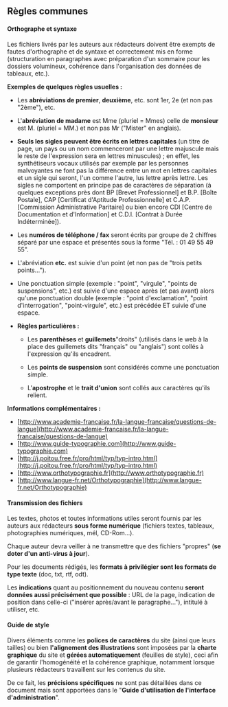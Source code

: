 ## Règles communes

#### Orthographe et syntaxe

Les fichiers livrés par les auteurs aux rédacteurs doivent être exempts de fautes d'orthographe et de syntaxe et correctement mis en forme \(structuration en paragraphes avec préparation d'un sommaire pour les dossiers volumineux, cohérence dans l'organisation des données de tableaux, etc.\).

**Exemples de quelques règles usuelles :**

* Les **abréviations de premier**, **deuxième**, etc. sont 1er, 2e \(et non pas "2ème"\), etc.
* L'**abréviation de madame** est Mme \(pluriel = Mmes\) celle de **monsieur** est M. \(pluriel = MM.\) et non pas Mr \("Mister" en anglais\).
* **Seuls les sigles peuvent être écrits en lettres capitales** \(un titre de page, un pays ou un nom commenceront par une lettre majuscule mais le reste de l'expression sera en lettres minuscules\) ; en effet, les synthétiseurs vocaux utilisés par exemple par les personnes malvoyantes ne font pas la différence entre un mot en lettres capitales et un sigle qui seront, l'un comme l'autre, lus lettre après lettre. Les sigles ne comportent en principe pas de caractères de séparation \(à quelques exceptions près dont BP \[Brevet Professionnel\] et B.P. \[Boîte Postale\], CAP \[Certificat d'Aptitude Professionnelle\] et C.A.P. \[Commission Administrative Paritaire\] ou bien encore CDI \[Centre de Documentation et d'Information\] et C.D.I. \[Contrat à Durée Indéterminée\]\).
* Les **numéros de téléphone / fax** seront écrits par groupe de 2 chiffres séparé par une espace et présentés sous la forme "Tél. : 01 49 55 49 55".
* L'abréviation **etc.** est suivie d'un point \(et non pas de "trois petits points..."\).
* Une ponctuation simple \(exemple : "point", "virgule", "points de suspensions", etc.\) est suivie d'une espace après \(et pas avant\) alors qu'une ponctuation double \(exemple : "point d'exclamation", "point d'interrogation", "point-virgule", etc.\) est précédée ET suivie d'une espace.
* **Règles particulières :**

  * Les **parenthèses** et **guillemets**"droits" \(utilisés dans le web à la place des guillemets dits "français" ou "anglais"\) sont collés à l'expression qu'ils encadrent.

  * Les **points de suspension** sont considérés comme une ponctuation simple.

  * L'**apostrophe** et le **trait d'union** sont collés aux caractères qu'ils relient.

**Informations complémentaires :**

* [http://www.academie-francaise.fr/la-langue-francaise/questions-de-langue](http://www.academie-francaise.fr/la-langue-francaise/questions-de-langue)
* [http://www.guide-typographie.com](http://www.guide-typographie.com)
* [http://j.poitou.free.fr/pro/html/typ/typ-intro.html](http://j.poitou.free.fr/pro/html/typ/typ-intro.html)
* [http://www.orthotypographie.fr](http://www.orthotypographie.fr)
* [http://www.langue-fr.net/Orthotypographie](http://www.langue-fr.net/Orthotypographie)

#### Transmission des fichiers

Les textes, photos et toutes informations utiles seront fournis par les auteurs aux rédacteurs **sous forme numérique** \(fichiers textes, tableaux, photographies numériques, mél, CD-Rom…\).

Chaque auteur devra veiller à ne transmettre que des fichiers "propres" \(**se doter d'un anti-virus à jour**\).

Pour les documents rédigés, les **formats à privilégier sont les formats de type texte** \(doc, txt, rtf, odt\).

Les **indications** quant au positionnement du nouveau contenu **seront données aussi précisément que possible** : URL de la page, indication de position dans celle-ci \("insérer après/avant le paragraphe..."\), intitulé à utiliser, etc.

#### Guide de style

Divers éléments comme les **polices de caractères** du site \(ainsi que leurs tailles\) ou bien **l'alignement des illustrations** sont imposées par la **charte graphique** du site et **gérées automatiquement** \(feuilles de style\), ceci afin de garantir l'homogénéité et la cohérence graphique, notamment lorsque plusieurs rédacteurs travaillent sur les contenus du site.

De ce fait, les **précisions spécifiques** ne sont pas détaillées dans ce document mais sont apportées dans le "**Guide d'utilisation de l'interface d'administration**".

